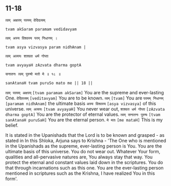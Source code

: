 ## 11-18


```shloka-sa
त्वम् अक्षरम् परमम् वेदिदव्यम्
```
```shloka-sa-hk
tvam akSaram paramam vedidavyam
```
```shloka-sa
त्वम् अस्य विश्वस्य परम् निधानम् ।
```
```shloka-sa-hk
tvam asya vizvasya param nidhAnam |
```
```shloka-sa
त्वम् अव्ययः शाश्वत धर्म गोप्ता
```
```shloka-sa-hk
tvam avyayaH zAzvata dharma goptA
```
```shloka-sa
सनातनः त्वम् पुरुषो मतो मे ॥ १८ ॥
```
```shloka-sa-hk
sanAtanaH tvam puruSo mato me || 18 ||
```

`त्वम् परमम् अक्षरम्` `[tvam paramam akSaram]` You are the supreme and ever-lasting One. `वेदितव्यम्` `[veditavyam]` You are to be known. `त्वम्` `[tvam]` You are `परमम् निधानम्` `[paramam nidhAnam]` the ultimate basis `अस्य विश्वस्य` `[asya vizvasya]` of this universe. `त्वम् अव्ययः` `[tvam avyayaH]` You never wear out, `शाश्वत धर्म गोप्ता` `[zAzvata dharma goptA]` You are the protector of eternal values. `त्वम् सनातनः पुरुषः` `[tvam sanAtanaH puruSaH]` You are the eternal person. `मे मतः` `[me mataH]` This is my belief.

It is stated in the Upanishads that the Lord is to be known and grasped - as stated in 
In this Shloka, Arjuna says to Krishna - 'The One who is mentioned in the Upanishads as the supreme, ever-lasting person is You. You are the ultimate basis of this universe. You do not wear out. Whatever Your form, qualities and all-pervasive natures are, You always stay that way. 
You protect the eternal and constant values laid down in the scriptures. You do that through incarnations such as this one. You are the ever-lasting person mentioned in scriptures such as the 
Krishna, I have realized You in this form'.


